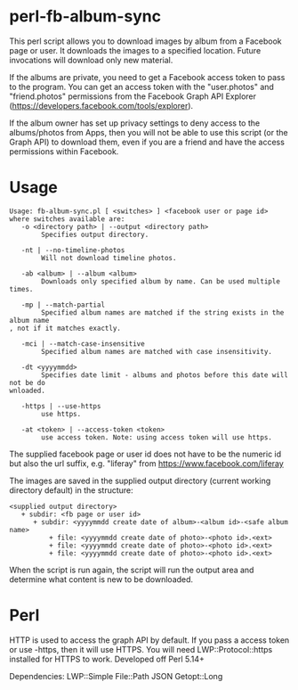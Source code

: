 perl-fb-album-sync
==================

This perl script allows you to download images by album from a Facebook page or user.
It downloads the images to a specified location. Future invocations will download only new material.

If the albums are private, you need to get a Facebook access token to pass to the program. You can get an access token with the "user.photos" and "friend.photos" permissions from the Facebook Graph API Explorer (https://developers.facebook.com/tools/explorer).

If the album owner has set up privacy settings to deny access to the albums/photos from Apps, then you will not be able to use this script (or the Graph API) to download them, even if you are a friend and have the access permissions within Facebook.


Usage
=====
```
Usage: fb-album-sync.pl [ <switches> ] <facebook user or page id>
where switches available are:
   -o <directory path> | --output <directory path>
        Specifies output directory.

   -nt | --no-timeline-photos
        Will not download timeline photos.

   -ab <album> | --album <album>
        Downloads only specified album by name. Can be used multiple times.

   -mp | --match-partial
        Specified album names are matched if the string exists in the album name
, not if it matches exactly.

   -mci | --match-case-insensitive
        Specified album names are matched with case insensitivity.

   -dt <yyyymmdd>
        Specifies date limit - albums and photos before this date will not be do
wnloaded.

   -https | --use-https
        use https.

   -at <token> | --access-token <token>
        use access token. Note: using access token will use https.

```

The supplied facebook page or user id does not have to be the numeric id but also the url suffix, e.g.
"liferay" from https://www.facebook.com/liferay

The images are saved in the supplied output directory (current working directory default) in the structure:
```
<supplied output directory>
   + subdir: <fb page or user id>
      + subdir: <yyyymmdd create date of album>-<album id>-<safe album name>
          + file: <yyyymmdd create date of photo>-<photo id>.<ext>
          + file: <yyyymmdd create date of photo>-<photo id>.<ext>
          + file: <yyyymmdd create date of photo>-<photo id>.<ext>
```
When the script is run again, the script will run the output area and determine what content is new to be downloaded.


Perl
====

HTTP is used to access the graph API by default. If you pass a access token or use -https, then it will use HTTPS. You will need LWP::Protocol::https installed for HTTPS to work. Developed off Perl 5.14+

Dependencies: LWP::Simple File::Path JSON Getopt::Long

